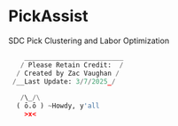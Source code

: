 # PickAssist
SDC Pick Clustering and Labor Optimization



```python
    _________________________
   / Please Retain Credit:  /
  / Created by Zac Vaughan / 
 /__Last Update: 3/7/2025_/   
  
   /\_/\
  ( ō.ō ) ~Howdy, y'all
    >x<
```
